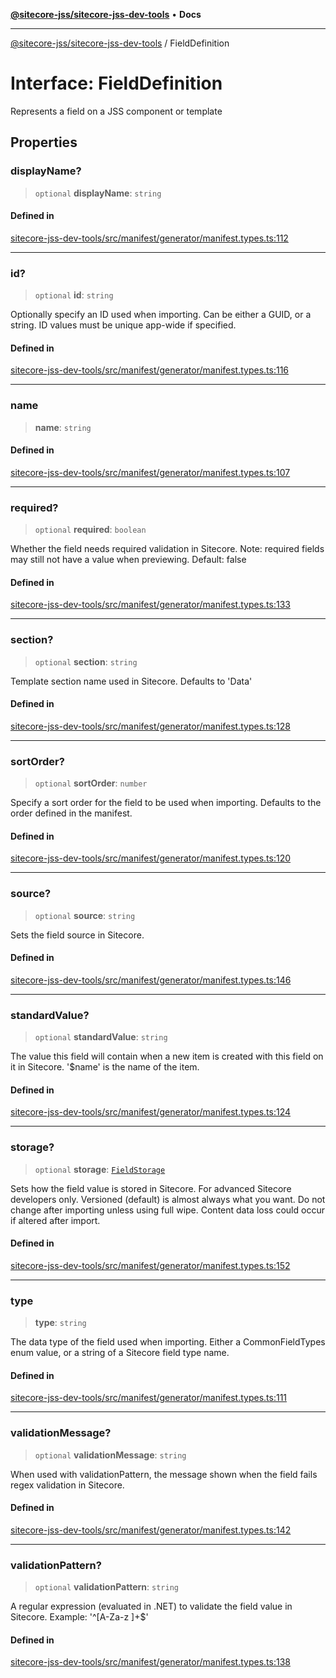 [**@sitecore-jss/sitecore-jss-dev-tools**](../README.md) • **Docs**

***

[@sitecore-jss/sitecore-jss-dev-tools](../README.md) / FieldDefinition

# Interface: FieldDefinition

Represents a field on a JSS component or template

## Properties

### displayName?

> `optional` **displayName**: `string`

#### Defined in

[sitecore-jss-dev-tools/src/manifest/generator/manifest.types.ts:112](https://github.com/Sitecore/jss/blob/85fd9b813b01a71614ef7fb536485926ec8242cf/packages/sitecore-jss-dev-tools/src/manifest/generator/manifest.types.ts#L112)

***

### id?

> `optional` **id**: `string`

Optionally specify an ID used when importing. Can be either a GUID, or a string. ID values must be unique app-wide if specified.

#### Defined in

[sitecore-jss-dev-tools/src/manifest/generator/manifest.types.ts:116](https://github.com/Sitecore/jss/blob/85fd9b813b01a71614ef7fb536485926ec8242cf/packages/sitecore-jss-dev-tools/src/manifest/generator/manifest.types.ts#L116)

***

### name

> **name**: `string`

#### Defined in

[sitecore-jss-dev-tools/src/manifest/generator/manifest.types.ts:107](https://github.com/Sitecore/jss/blob/85fd9b813b01a71614ef7fb536485926ec8242cf/packages/sitecore-jss-dev-tools/src/manifest/generator/manifest.types.ts#L107)

***

### required?

> `optional` **required**: `boolean`

Whether the field needs required validation in Sitecore. Note: required fields may still not have a value when previewing.
Default: false

#### Defined in

[sitecore-jss-dev-tools/src/manifest/generator/manifest.types.ts:133](https://github.com/Sitecore/jss/blob/85fd9b813b01a71614ef7fb536485926ec8242cf/packages/sitecore-jss-dev-tools/src/manifest/generator/manifest.types.ts#L133)

***

### section?

> `optional` **section**: `string`

Template section name used in Sitecore. Defaults to 'Data'

#### Defined in

[sitecore-jss-dev-tools/src/manifest/generator/manifest.types.ts:128](https://github.com/Sitecore/jss/blob/85fd9b813b01a71614ef7fb536485926ec8242cf/packages/sitecore-jss-dev-tools/src/manifest/generator/manifest.types.ts#L128)

***

### sortOrder?

> `optional` **sortOrder**: `number`

Specify a sort order for the field to be used when importing. Defaults to the order defined in the manifest.

#### Defined in

[sitecore-jss-dev-tools/src/manifest/generator/manifest.types.ts:120](https://github.com/Sitecore/jss/blob/85fd9b813b01a71614ef7fb536485926ec8242cf/packages/sitecore-jss-dev-tools/src/manifest/generator/manifest.types.ts#L120)

***

### source?

> `optional` **source**: `string`

Sets the field source in Sitecore.

#### Defined in

[sitecore-jss-dev-tools/src/manifest/generator/manifest.types.ts:146](https://github.com/Sitecore/jss/blob/85fd9b813b01a71614ef7fb536485926ec8242cf/packages/sitecore-jss-dev-tools/src/manifest/generator/manifest.types.ts#L146)

***

### standardValue?

> `optional` **standardValue**: `string`

The value this field will contain when a new item is created with this field on it in Sitecore. '$name' is the name of the item.

#### Defined in

[sitecore-jss-dev-tools/src/manifest/generator/manifest.types.ts:124](https://github.com/Sitecore/jss/blob/85fd9b813b01a71614ef7fb536485926ec8242cf/packages/sitecore-jss-dev-tools/src/manifest/generator/manifest.types.ts#L124)

***

### storage?

> `optional` **storage**: [`FieldStorage`](../enumerations/FieldStorage.md)

Sets how the field value is stored in Sitecore. For advanced Sitecore developers only.
Versioned (default) is almost always what you want. Do not change after importing unless using full wipe.
Content data loss could occur if altered after import.

#### Defined in

[sitecore-jss-dev-tools/src/manifest/generator/manifest.types.ts:152](https://github.com/Sitecore/jss/blob/85fd9b813b01a71614ef7fb536485926ec8242cf/packages/sitecore-jss-dev-tools/src/manifest/generator/manifest.types.ts#L152)

***

### type

> **type**: `string`

The data type of the field used when importing. Either a CommonFieldTypes enum value, or a string of a Sitecore field type name.

#### Defined in

[sitecore-jss-dev-tools/src/manifest/generator/manifest.types.ts:111](https://github.com/Sitecore/jss/blob/85fd9b813b01a71614ef7fb536485926ec8242cf/packages/sitecore-jss-dev-tools/src/manifest/generator/manifest.types.ts#L111)

***

### validationMessage?

> `optional` **validationMessage**: `string`

When used with validationPattern, the message shown when the field fails regex validation in Sitecore.

#### Defined in

[sitecore-jss-dev-tools/src/manifest/generator/manifest.types.ts:142](https://github.com/Sitecore/jss/blob/85fd9b813b01a71614ef7fb536485926ec8242cf/packages/sitecore-jss-dev-tools/src/manifest/generator/manifest.types.ts#L142)

***

### validationPattern?

> `optional` **validationPattern**: `string`

A regular expression (evaluated in .NET) to validate the field value in Sitecore.
Example: '^[A-Za-z ]+$'

#### Defined in

[sitecore-jss-dev-tools/src/manifest/generator/manifest.types.ts:138](https://github.com/Sitecore/jss/blob/85fd9b813b01a71614ef7fb536485926ec8242cf/packages/sitecore-jss-dev-tools/src/manifest/generator/manifest.types.ts#L138)
